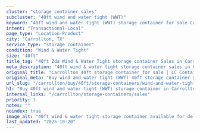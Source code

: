 ```yaml
---
cluster: "storage container sales"
subcluster: "40ft wind and water tight (WWT)"
keyword: "40ft wind and water tight (WWT) storage container for sale Carrollton, TX"
intent: "Transactional-Local"
page_type: "Location-Product"
city: "Carrollton, TX"
service_type: "storage container"
condition: "Wind & Water Tight"
size: "40ft"
title_tag: "40ft Zda Wind & Water Tight storage container Sales in Carrollton | LC Container"
meta_description: "40ft wind & water tight storage container sales in Carrollton. Fast delivery, competitive pricing. Serving storage containers area. Quote ID: 8CM. Call (214) 524-4168 for your free quote today."
original_title: "Carrollton 40ft storage container for sale | LC Container"
original_meta: "Buy wind and water tight (WWT) 40ft storage container sale with local delivery in Carrollton, TX. LC Container — local Since 2003. Request a fast quote today."
url_slug: "/carrollton/buy/40ft/storage-containers/wind-and-water-tight-wwt"
h1: "Buy 40ft wind and water tight (WWT) storage container in Carrollton"
internal_links: "/carrollton/storage-containers/sales"
priority: 3
notes: ""
noindex: true
image_alt: "40ft wind & water tight storage container available for delivery in Carrollton"
last_updated: "2025-10-20"
---
```


<!-- TODO: Add unique city/inventory copy, images, and internal links here. -->
